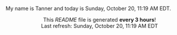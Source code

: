 My name is Tanner and today is Sunday, October 20, 11:19 AM EDT.

<p align="center">This <i>README</i> file is generated <b>every 3 hours</b>!</br>Last refresh: Sunday, October 20, 11:19 AM EDT<br /></p>
